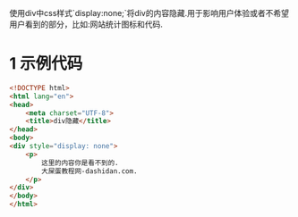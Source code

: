<div class="jumbotron">
<p>使用div中css样式`display:none;`将div的内容隐藏.用于影响用户体验或者不希望用户看到的部分，比如:网站统计图标和代码.</p>
</div>


1 示例代码
===

```html
<!DOCTYPE html>
<html lang="en">
<head>
    <meta charset="UTF-8">
    <title>div隐藏</title>
</head>
<body>
<div style="display: none">
    <p>
        这里的内容你是看不到的.
        大屎蛋教程网-dashidan.com.
    </p>
</div>
</body>
</html>
```